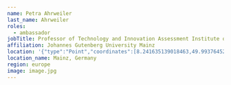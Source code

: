```yaml
---
name: Petra Ahrweiler
last_name: Ahrweiler
roles:
  - ambassador
jobTitle: Professor of Technology and Innovation Assessment Institute of Sociology
affiliation: Johannes Gutenberg University Mainz
location: '{"type":"Point","coordinates":[8.241635139018463,49.99376452239427]}'
location_name: Mainz, Germany
region: europe
image: image.jpg
---
```


